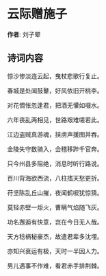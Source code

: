 # 云际赠施子

**作者**: 刘子翚

## 诗词内容

惊沙惨淡连云起，曳杖悲歌行复止。

春城是处闻鼓鼙，好风依旧开桃李。

对花惆怅忽逢君，把酒无懽如啜水。

六年丧乱两相见，世路艰难嗟若此。

江边盗贼真游魂，挟虏声援图并吞。

金陵失守数骑入，会稽移跸千官奔。

只今州县多阻绝，消息时听行路说。

百川背海欲西流，八柱搘天愁更折。

苻坚陈乱丘山摧，夜闻鹤唳犹惊猜。

莫轻赤壁一炬火，曹瞒气焰随飞灰。

功名邂逅有快意，岂在今日无人哉。

天方稔祸秘豪杰，故遣君辈多沈埋。

亦知兴衰运有极，天时一半因人力。

男儿遇事不作难，看君赤手排荆棘。

